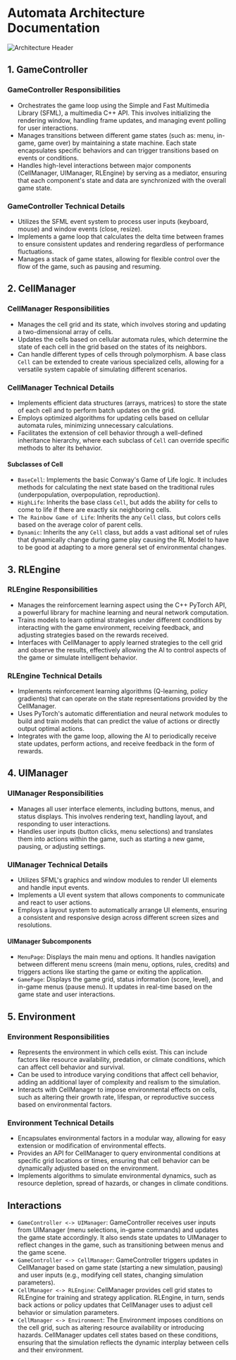 # Automata Architecture Documentation

![Architecture Header](../images/ArchitectureHeader.png)

## 1. GameController

### GameController Responsibilities

- Orchestrates the game loop using the Simple and Fast Multimedia Library (SFML), a multimedia C++ API. This involves initializing the rendering window, handling frame updates, and managing event polling for user interactions.
- Manages transitions between different game states (such as: menu, in-game, game over) by maintaining a state machine. Each state encapsulates specific behaviors and can trigger transitions based on events or conditions.
- Handles high-level interactions between major components (CellManager, UIManager, RLEngine) by serving as a mediator, ensuring that each component's state and data are synchronized with the overall game state.

### GameController Technical Details

- Utilizes the SFML event system to process user inputs (keyboard, mouse) and window events (close, resize).
- Implements a game loop that calculates the delta time between frames to ensure consistent updates and rendering regardless of performance fluctuations.
- Manages a stack of game states, allowing for flexible control over the flow of the game, such as pausing and resuming.

## 2. CellManager

### CellManager Responsibilities

- Manages the cell grid and its state, which involves storing and updating a two-dimensional array of cells.
- Updates the cells based on cellular automata rules, which determine the state of each cell in the grid based on the states of its neighbors.
- Can handle different types of cells through polymorphism. A base class `Cell` can be extended to create various specialized cells, allowing for a versatile system capable of simulating different scenarios.

### CellManager Technical Details

- Implements efficient data structures (arrays, matrices) to store the state of each cell and to perform batch updates on the grid.
- Employs optimized algorithms for updating cells based on cellular automata rules, minimizing unnecessary calculations.
- Facilitates the extension of cell behavior through a well-defined inheritance hierarchy, where each subclass of `Cell` can override specific methods to alter its behavior.

#### Subclasses of Cell

- `BaseCell`: Implements the basic Conway's Game of Life logic. It includes methods for calculating the next state based on the traditional rules (underpopulation, overpopulation, reproduction).
- `HighLife`: Inherits the base class `Cell`, but adds the ability for cells to come to life if there are exactly six neighboring cells.
- `The Rainbow Game of Life`: Inherits the any `Cell` class, but colors cells based on the average color of parent cells.
- `Dynamic`: Inherits the any `Cell` class, but adds a vast aditional set of rules that dynamically change during game play causing the RL Model to have to be good at adapting to a more general set of environmental changes.

## 3. RLEngine

### RLEngine Responsibilities

- Manages the reinforcement learning aspect using the C++ PyTorch API, a powerful library for machine learning and neural network computation.
- Trains models to learn optimal strategies under different conditions by interacting with the game environment, receiving feedback, and adjusting strategies based on the rewards received.
- Interfaces with CellManager to apply learned strategies to the cell grid and observe the results, effectively allowing the AI to control aspects of the game or simulate intelligent behavior.

### RLEngine Technical Details

- Implements reinforcement learning algorithms (Q-learning, policy gradients) that can operate on the state representations provided by the CellManager.
- Uses PyTorch's automatic differentiation and neural network modules to build and train models that can predict the value of actions or directly output optimal actions.
- Integrates with the game loop, allowing the AI to periodically receive state updates, perform actions, and receive feedback in the form of rewards.

## 4. UIManager

### UIManager Responsibilities

- Manages all user interface elements, including buttons, menus, and status displays. This involves rendering text, handling layout, and responding to user interactions.
- Handles user inputs (button clicks, menu selections) and translates them into actions within the game, such as starting a new game, pausing, or adjusting settings.

### UIManager Technical Details

- Utilizes SFML's graphics and window modules to render UI elements and handle input events.
- Implements a UI event system that allows components to communicate and react to user actions.
- Employs a layout system to automatically arrange UI elements, ensuring a consistent and responsive design across different screen sizes and resolutions.

#### UIManager Subcomponents

- `MenuPage`: Displays the main menu and options. It handles navigation between different menu screens (main menu, options, rules, credits) and triggers actions like starting the game or exiting the application.
- `GamePage`: Displays the game grid, status information (score, level), and in-game menus (pause menu). It updates in real-time based on the game state and user interactions.


## 5. Environment

### Environment Responsibilities

- Represents the environment in which cells exist. This can include factors like resource availability, predation, or climate conditions, which can affect cell behavior and survival.
- Can be used to introduce varying conditions that affect cell behavior, adding an additional layer of complexity and realism to the simulation.
- Interacts with CellManager to impose environmental effects on cells, such as altering their growth rate, lifespan, or reproductive success based on environmental factors.

### Environment Technical Details

- Encapsulates environmental factors in a modular way, allowing for easy extension or modification of environmental effects.
- Provides an API for CellManager to query environmental conditions at specific grid locations or times, ensuring that cell behavior can be dynamically adjusted based on the environment.
- Implements algorithms to simulate environmental dynamics, such as resource depletion, spread of hazards, or changes in climate conditions.

## Interactions

- `GameController <-> UIManager`: GameController receives user inputs from UIManager (menu selections, in-game commands) and updates the game state accordingly. It also sends state updates to UIManager to reflect changes in the game, such as transitioning between menus and the game scene.
- `GameController <-> CellManager`: GameController triggers updates in CellManager based on game state (starting a new simulation, pausing) and user inputs (e.g., modifying cell states, changing simulation parameters).
- `CellManager <-> RLEngine`: CellManager provides cell grid states to RLEngine for training and strategy application. RLEngine, in turn, sends back actions or policy updates that CellManager uses to adjust cell behavior or simulation parameters.
- `CellManager <-> Environment`: The Environment imposes conditions on the cell grid, such as altering resource availability or introducing hazards. CellManager updates cell states based on these conditions, ensuring that the simulation reflects the dynamic interplay between cells and their environment.
